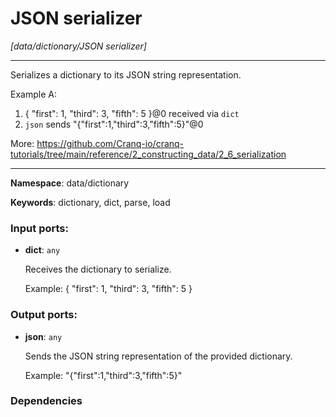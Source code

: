 # JSON serializer

_[data/dictionary/JSON serializer]_

---

Serializes a dictionary to its JSON string representation.

Example A:
1. { "first": 1, "third": 3, "fifth": 5 }@0 received via `dict`
2. `json` sends "{\"first\":1,\"third\":3,\"fifth\":5}"@0

More:
https://github.com/Cranq-io/cranq-tutorials/tree/main/reference/2_constructing_data/2_6_serialization

---

__Namespace__: data/dictionary

__Keywords__: dictionary, dict, parse, load

### Input ports:

* __dict__: ` any `

    Receives the dictionary to serialize.
    
    Example:
    { "first": 1, "third": 3, "fifth": 5 }

### Output ports:

* __json__: ` any `

    Sends the JSON string representation of the provided dictionary.
    
    Example:
    "{\"first\":1,\"third\":3,\"fifth\":5}"

### Dependencies




